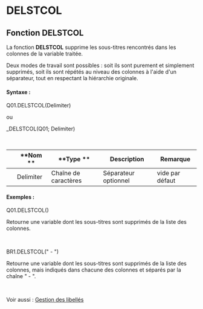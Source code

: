 # DELSTCOL

## Fonction DELSTCOL

La fonction **DELSTCOL** supprime les sous-titres rencontrés dans les colonnes de la variable traitée.

Deux modes de travail sont possibles : soit ils sont purement et simplement supprimés, soit ils sont répétés au niveau des colonnes à l'aide d'un séparateur, tout en respectant la hiérarchie originale.

#### Syntaxe :&nbsp;

Q01.DELSTCOL(Delimiter)

ou

\_DELSTCOL(Q01; Delimiter)

&nbsp;

| &nbsp; | **Nom ** | **Type ** | **Description** | **Remarque** |
| --- | --- | --- | --- | --- |
| &nbsp; | Delimiter | Chaîne de caractères | Séparateur&nbsp; optionnel | vide par défaut |


#### Exemples :

Q01.DELSTCOL()

Retourne une variable dont les sous-titres sont supprimés de la liste des colonnes.

&nbsp;

BR1.DELSTCOL(" - ")

Retourne une variable dont les sous-titres sont supprimés de la liste des colonnes, mais indiqués dans chacune des colonnes et séparés par la chaîne " - ".

&nbsp;

Voir aussi : [Gestion des libellés](<Gererleslibelleslestextes1.md>)
